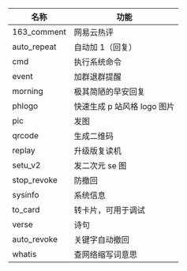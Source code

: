 | 名称        | 功能                        |
| ----------- | --------------------------- |
| 163_comment | 网易云热评                  |
| auto_repeat | 自动加 1（回复）            |
| cmd         | 执行系统命令                |
| event       | 加群退群提醒                |
| morning     | 极其简陋的早安回复          |
| phlogo      | 快速生成 p 站风格 logo 图片 |
| pic         | 发图                        |
| qrcode      | 生成二维码                  |
| replay      | 升级版复读机                |
| setu_v2     | 发二次元 se 图              |
| stop_revoke | 防撤回                      |
| sysinfo     | 系统信息                    |
| to_card     | 转卡片，可用于调试          |
| verse       | 诗句                        |
| auto_revoke | 关键字自动撤回              |
| whatis      | 查网络缩写词意思            |
